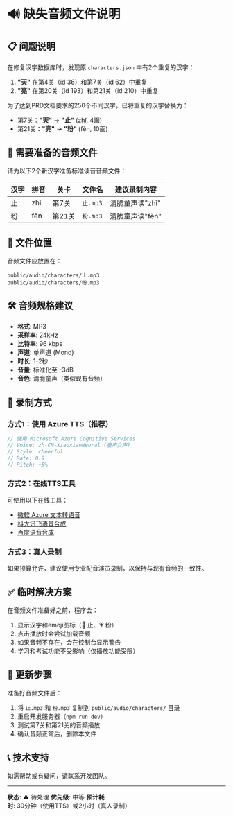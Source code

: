 # 🔊 缺失音频文件说明

## 📋 问题说明

在修复汉字数据库时，发现原 `characters.json` 中有2个重复的汉字：
1. **"天"** 在第4关（id 36）和第7关（id 62）中重复
2. **"亮"** 在第20关（id 193）和第21关（id 210）中重复

为了达到PRD文档要求的250个不同汉字，已将重复的汉字替换为：
- 第7关：**"天"** → **"止"** (zhǐ, 4画)
- 第21关：**"亮"** → **"粉"** (fěn, 10画)

## 🎵 需要准备的音频文件

请为以下2个新汉字准备标准读音音频文件：

| 汉字 | 拼音 | 关卡 | 文件名 | 建议录制内容 |
|------|------|------|--------|-------------|
| 止 | zhǐ | 第7关 | `止.mp3` | 清脆童声读"zhǐ" |
| 粉 | fěn | 第21关 | `粉.mp3` | 清脆童声读"fěn" |

## 📂 文件位置

音频文件应放置在：
```
public/audio/characters/止.mp3
public/audio/characters/粉.mp3
```

## 🛠️ 音频规格建议

- **格式**: MP3
- **采样率**: 24kHz
- **比特率**: 96 kbps
- **声道**: 单声道 (Mono)
- **时长**: 1-2秒
- **音量**: 标准化至 -3dB
- **音色**: 清脆童声（类似现有音频）

## 🎤 录制方式

### 方式1：使用 Azure TTS（推荐）
```javascript
// 使用 Microsoft Azure Cognitive Services
// Voice: zh-CN-XiaoxiaoNeural (童声女声)
// Style: cheerful
// Rate: 0.9
// Pitch: +5%
```

### 方式2：在线TTS工具
可使用以下在线工具：
- [微软 Azure 文本转语音](https://azure.microsoft.com/zh-cn/products/cognitive-services/text-to-speech/)
- [科大讯飞语音合成](https://www.xfyun.cn/services/online_tts)
- [百度语音合成](https://ai.baidu.com/tech/speech/tts)

### 方式3：真人录制
如果预算允许，建议使用专业配音演员录制，以保持与现有音频的一致性。

## ✅ 临时解决方案

在音频文件准备好之前，程序会：
1. 显示汉字和emoji图标（🛑 止、💗 粉）
2. 点击播放时会尝试加载音频
3. 如果音频不存在，会在控制台显示警告
4. 学习和考试功能不受影响（仅播放功能受限）

## 🔄 更新步骤

准备好音频文件后：
1. 将 `止.mp3` 和 `粉.mp3` 复制到 `public/audio/characters/` 目录
2. 重启开发服务器（`npm run dev`）
3. 测试第7关和第21关的音频播放
4. 确认音频正常后，删除本文件

## 📞 技术支持

如需帮助或有疑问，请联系开发团队。

---

**状态**: ⚠️ 待处理
**优先级**: 中等
**预计耗时**: 30分钟（使用TTS）或2小时（真人录制）

